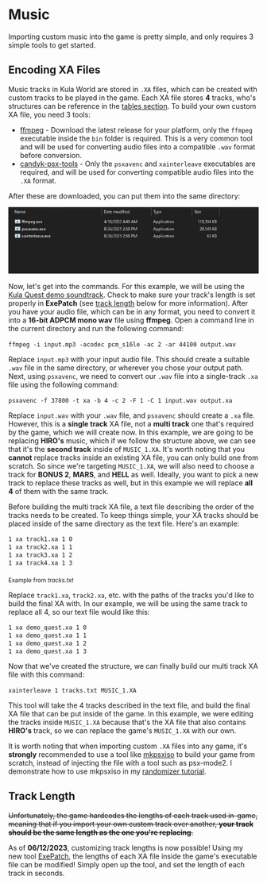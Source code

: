 # Music

Importing custom music into the game is pretty simple, and only requires 3 simple tools to get started.

## Encoding XA Files

Music tracks in Kula World are stored in `.XA` files, which can be created with custom tracks to be played in the game. Each XA file stores **4** tracks, who's structures can be reference in the [tables section](/TABLES.md). To build your own custom XA file, you need 3 tools:

-   [ffmpeg](https://github.com/BtbN/FFmpeg-Builds/releases) - Download the latest release for your platform, only the `ffmpeg` executable inside the `bin` folder is required. This is a very common tool and will be used for converting audio files into a compatible `.wav` format before conversion.
-   [candyk-psx-tools](http://psx.arthus.net/sdk/candyk-psx-tools-win.zip) - Only the `psxavenc` and `xainterleave` executables are required, and will be used for converting compatible audio files into the `.XA` format.

After these are downloaded, you can put them into the same directory:

![directory-image](https://raw.githubusercontent.com/KulaWorkshop/Music/main/directory.png)

Now, let's get into the commands. For this example, we will be using the [Kula Quest demo soundtrack](https://youtu.be/uFph4DZQ6ys). Check to make sure your track's length is set properly in **ExePatch** (see [track length](#track-length) below for more information). After you have your audio file, which can be in any format, you need to convert it into a **16-bit ADPCM mono wav** file using **ffmpeg**. Open a command line in the current directory and run the following command:

`ffmpeg -i input.mp3 -acodec pcm_s16le -ac 2 -ar 44100 output.wav`
<br>

Replace `input.mp3` with your input audio file. This should create a suitable `.wav` file in the same directory, or wherever you chose your output path. Next, using `psxavenc`, we need to convert our `.wav` file into a single-track `.xa` file using the following command:

`psxavenc -f 37800 -t xa -b 4 -c 2 -F 1 -C 1 input.wav output.xa`
<br>

Replace `input.wav` with your `.wav` file, and `psxavenc` should create a `.xa` file. However, this is a **single track** XA file, not a **multi track** one that's required by the game, which we will create now. In this example, we are going to be replacing **HIRO's** music, which if we follow the structure above, we can see that it's the **second track** inside of `MUSIC_1.XA`. It's worth noting that you **cannot** replace tracks inside an existing XA file, you can only build one from scratch. So since we're targeting `MUSIC_1.XA`, we will also need to choose a track for **BONUS 2**, **MARS**, and **HELL** as well. Ideally, you want to pick a new track to replace these tracks as well, but in this example we will replace **all 4** of them with the same track.

Before building the multi track XA file, a text file describing the order of the tracks needs to be created. To keep things simple, your XA tracks should be placed inside of the same directory as the text file. Here's an example:

```
1 xa track1.xa 1 0
1 xa track2.xa 1 1
1 xa track3.xa 1 2
1 xa track4.xa 1 3
```

<sub>Example from _tracks.txt_</sub>

Replace `track1.xa`, `track2.xa`, etc. with the paths of the tracks you'd like to build the final XA with. In our example, we will be using the same track to replace all 4, so our text file would like this:

```
1 xa demo_quest.xa 1 0
1 xa demo_quest.xa 1 1
1 xa demo_quest.xa 1 2
1 xa demo_quest.xa 1 3
```

Now that we've created the structure, we can finally build our multi track XA file with this command:

`xainterleave 1 tracks.txt MUSIC_1.XA`

This tool will take the 4 tracks described in the text file, and build the final XA file that can be put inside of the game. In this example, we were editing the tracks inside `MUSIC_1.XA` because that's the XA file that also contains **HIRO's** track, so we can replace the game's `MUSIC_1.XA` with our own.

It is worth noting that when importing custom `.XA` files into any game, it's **strongly** recommended to use a tool like [mkpsxiso](https://github.com/Lameguy64/mkpsxiso) to build your game from scratch, instead of injecting the file with a tool such as psx-mode2. I demonstrate how to use mkpsxiso in my [randomizer tutorial](https://youtu.be/ebwn7yB1bUc).

## Track Length

~~Unfortunately, the game hardcodes the lengths of each track used in-game, meaning that if you import your own custom track over another, **your track should be the same length as the one you're replacing**.~~

As of **06/12/2023**, customizing track lengths is now possible! Using my new tool [ExePatch](https://github.com/KulaWorkshop/ExePatch), the lengths of each XA file inside the game's executable file can be modified! Simply open up the tool, and set the length of each track in seconds.
